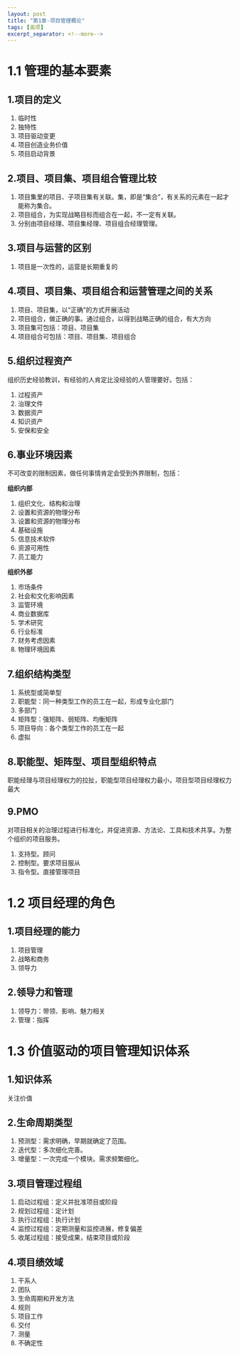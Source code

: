 ```yaml
---
layout: post
title: "第1章-项目管理概论"
tags: [高项]
excerpt_separator: <!--more-->
---
```


# 1.1 管理的基本要素
## 1.项目的定义
1. 临时性
2. 独特性
3. 项目驱动变更
4. 项目创造业务价值
5. 项目启动背景

## 2.项目、项目集、项目组合管理比较
1. 项目集里的项目、子项目集有关联。集，即是“集合”，有关系的元素在一起才能称为集合。
2. 项目组合，为实现战略目标而组合在一起，不一定有关联。
3. 分别由项目经理、项目集经理、项目组合经理管理。
   
## 3.项目与运营的区别
1. 项目是一次性的，运营是长期重复的

## 4.项目、项目集、项目组合和运营管理之间的关系
1. 项目、项目集，以“正确”的方式开展活动
2. 项目组合，做正确的事。通过组合，以得到战略正确的组合，有大方向
3. 项目集可包括：项目、项目集
4. 项目组合可包括：项目、项目集、项目组合

## 5.组织过程资产
组织历史经验教训，有经验的人肯定比没经验的人管理要好。包括：
1. 过程资产
2. 治理文件
3. 数据资产
4. 知识资产
5. 安保和安全

## 6.事业环境因素
不可改变的限制因素，做任何事情肯定会受到外界限制，包括：

**组织内部**
1. 组织文化、结构和治理
2. 设置和资源的物理分布
3. 设置和资源的物理分布
4. 基础设施
5. 信息技术软件
6. 资源可用性
7. 员工能力

**组织外部**
1. 市场条件
2. 社会和文化影响因素
3. 监管环境
4. 商业数据库
5. 学术研究
6. 行业标准
7. 财务考虑因素
8. 物理环境因素

## 7.组织结构类型
1. 系统型或简单型
2. 职能型：同一种类型工作的员工在一起，形成专业化部门
3. 多部门
4. 矩阵型：强矩阵、弱矩阵、均衡矩阵
5. 项目导向：各个类型工作的员工在一起
6. 虚拟

## 8.职能型、矩阵型、项目型组织特点
职能经理与项目经理权力的拉扯，职能型项目经理权力最小，项目型项目经理权力最大

## 9.PMO
对项目相关的治理过程进行标准化，并促进资源、方法论、工具和技术共享。为整个组织的项目服务。
1. 支持型。顾问
2. 控制型。要求项目服从
3. 指令型。直接管理项目

# 1.2 项目经理的角色
## 1.项目经理的能力
1. 项目管理
2. 战略和商务
3. 领导力

## 2.领导力和管理
1. 领导力：带领、影响、魅力相关
2. 管理：指挥

# 1.3 价值驱动的项目管理知识体系
## 1.知识体系
关注价值

## 2.生命周期类型
1. 预测型：需求明确，早期就确定了范围。
2. 迭代型：多次细化完善。
3. 增量型：一次完成一个模块。需求频繁细化。

## 3.项目管理过程组
1. 启动过程组：定义并批准项目或阶段
2. 规划过程组：定计划
3. 执行过程组：执行计划
4. 监控过程组：定期测量和监控进展，修复偏差
5. 收尾过程组：接受成果，结束项目或阶段

## 4.项目绩效域
1. 干系人
2. 团队
3. 生命周期和开发方法
4. 规则
5. 项目工作
6. 交付
7. 测量
8. 不确定性